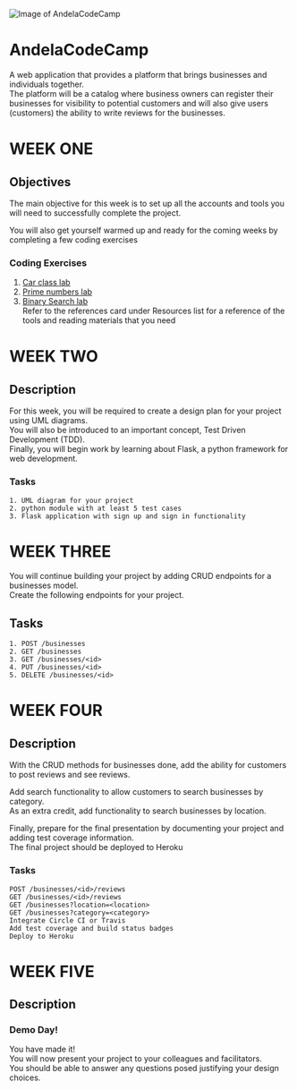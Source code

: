 
![Image of AndelaCodeCamp](https://encrypted-tbn0.gstatic.com/images?q=tbn:ANd9GcQYgT_qo-7cc4SWZPqLUjthdDjXDm13tHoJR50uHyvZvMRQ3RAhiQ)
# AndelaCodeCamp
A web application that provides a platform that brings businesses and individuals together.<br> The platform will be a catalog where business owners can register their businesses for visibility to potential customers and will also give users (customers) the ability to write reviews for the businesses.





# WEEK ONE

## Objectives
The main objective for this week is to set up all the accounts and tools you will need to successfully complete the project.

You will also get yourself warmed up and ready for the coming weeks by completing a few coding exercises

### Coding Exercises
1. [Car class lab](https://github.com/TeencodeAfrica/car-class-lab)<br>
2. [Prime numbers lab](https://github.com/TeencodeAfrica/prime_numbers-lab)<br>
3. [Binary Search lab](https://github.com/TeencodeAfrica/binary-search-lab)<br>
Refer to the references card under Resources list for a reference of the tools and reading materials that you need

# WEEK TWO
## Description
For this week, you will be required to create a design plan for your project using UML diagrams.<br> You will also be introduced to an important concept, Test Driven Development (TDD).<br> Finally, you will begin work by learning about Flask, a python framework for web development.

### Tasks
```
1. UML diagram for your project
2. python module with at least 5 test cases
3. Flask application with sign up and sign in functionality
```



# WEEK THREE

You will continue building your project by adding CRUD endpoints for a businesses model.<br> Create the following endpoints for your project.

## Tasks
```
1. POST /businesses
2. GET /businesses
3. GET /businesses/<id>
4. PUT /businesses/<id>
5. DELETE /businesses/<id>
```

# WEEK FOUR

## Description
With the CRUD methods for businesses done, add the ability for customers to post reviews and see reviews.

Add search functionality to allow customers to search businesses by category.<br> As an extra credit, add functionality to search businesses by location.

Finally, prepare for the final presentation by documenting your project and adding test coverage information. <br>The final project should be deployed to Heroku

### Tasks
```
POST /businesses/<id>/reviews
GET /businesses/<id>/reviews
GET /businesses?location=<location>
GET /businesses?category=<category>
Integrate Circle CI or Travis
Add test coverage and build status badges
Deploy to Heroku
```

# WEEK FIVE

## Description
### Demo Day!
You have made it! <br>You will now present your project to your colleagues and facilitators.<br> You should be able to answer any questions posed justifying your design choices.
